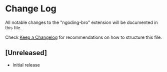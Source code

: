 # Change Log

All notable changes to the "ngoding-bro" extension will be documented in this file.

Check [Keep a Changelog](http://keepachangelog.com/) for recommendations on how to structure this file.

## [Unreleased]

- Initial release
